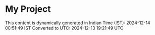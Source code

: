 # My Project

This content is dynamically generated in Indian Time (IST): 2024-12-14 00:51:49 IST
Converted to UTC: 2024-12-13 19:21:49 UTC
